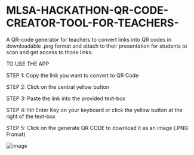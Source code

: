 # MLSA-HACKATHON-QR-CODE-CREATOR-TOOL-FOR-TEACHERS-
A QR-code generator for teachers to convert links into QR codes in downloadable .png format and attach to their presentation for students to scan and get access to those links.

TO USE THE APP


STEP 1: Copy the link you want to convert to QR Code


STEP 2: Click on the central yellow button


STEP 3: Paste the link into the provided text-box


STEP 4: Hit Enter Key on your keyboard or click the yellow button at the right of the text-box


STEP 5: Click on the generate QR CODE to download it as an image (.PNG Fromat)


![image](https://user-images.githubusercontent.com/64128679/228981300-6169a7ac-b844-4874-aff6-6c4bfd77fccf.png)
